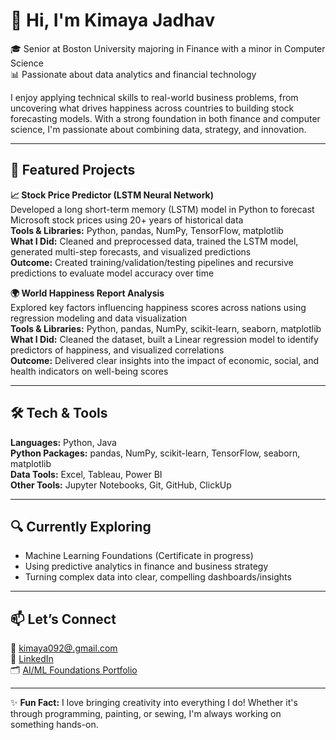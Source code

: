 # 👋 Hi, I'm Kimaya Jadhav

🎓 Senior at Boston University majoring in Finance with a minor in Computer Science  
📊 Passionate about data analytics and financial technology

I enjoy applying technical skills to real-world business problems, from uncovering what drives happiness across countries to building stock forecasting models. With a strong foundation in both finance and computer science, I'm passionate about combining data, strategy, and innovation.

---

## 💼 Featured Projects

**📈 Stock Price Predictor (LSTM Neural Network)**  
Developed a long short-term memory (LSTM) model in Python to forecast Microsoft stock prices using 20+ years of historical data  
**Tools & Libraries:** Python, pandas, NumPy, TensorFlow, matplotlib  
**What I Did:** Cleaned and preprocessed data, trained the LSTM model, generated multi-step forecasts, and visualized predictions  
**Outcome:** Created training/validation/testing pipelines and recursive predictions to evaluate model accuracy over time

**🌍 World Happiness Report Analysis**  
Explored key factors influencing happiness scores across nations using regression modeling and data visualization  
**Tools & Libraries:** Python, pandas, NumPy, scikit-learn, seaborn, matplotlib  
**What I Did:** Cleaned the dataset, built a Linear regression model to identify predictors of happiness, and visualized correlations  
**Outcome:** Delivered clear insights into the impact of economic, social, and health indicators on well-being scores

---

## 🛠 Tech & Tools

**Languages:** Python, Java  
**Python Packages:** pandas, NumPy, scikit-learn, TensorFlow, seaborn, matplotlib  
**Data Tools:** Excel, Tableau, Power BI  
**Other Tools:** Jupyter Notebooks, Git, GitHub, ClickUp  

---

## 🔍 Currently Exploring
- Machine Learning Foundations (Certificate in progress)  
- Using predictive analytics in finance and business strategy  
- Turning complex data into clear, compelling dashboards/insights

---

## 📫 Let’s Connect  
📧 [kimaya092@.gmail.com](mailto:kimaya092@gmail.com)  
💼 [LinkedIn](https://www.linkedin.com/in/kimayajadhav)  
🗂️ [AI/ML Foundations Portfolio](https://github.com/kimaya-jadhav092/MIT_AI_ML_portfolio/blob/main/README.md) 

---

✨ **Fun Fact:** I love bringing creativity into everything I do! Whether it's through programming, painting, or sewing, I'm always working on something hands-on.
